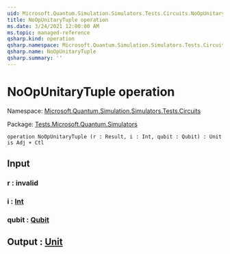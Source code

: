 ```yaml
---
uid: Microsoft.Quantum.Simulation.Simulators.Tests.Circuits.NoOpUnitaryTuple
title: NoOpUnitaryTuple operation
ms.date: 3/24/2021 12:00:00 AM
ms.topic: managed-reference
qsharp.kind: operation
qsharp.namespace: Microsoft.Quantum.Simulation.Simulators.Tests.Circuits
qsharp.name: NoOpUnitaryTuple
qsharp.summary: ''
---
```


# NoOpUnitaryTuple operation

Namespace: [Microsoft.Quantum.Simulation.Simulators.Tests.Circuits](xref:Microsoft.Quantum.Simulation.Simulators.Tests.Circuits)

Package: [Tests.Microsoft.Quantum.Simulators](https://nuget.org/packages/Tests.Microsoft.Quantum.Simulators)




```qsharp
operation NoOpUnitaryTuple (r : Result, i : Int, qubit : Qubit) : Unit is Adj + Ctl
```


## Input

### r : __invalid<Result>__




### i : [Int](xref:microsoft.quantum.lang-ref.int)




### qubit : [Qubit](xref:microsoft.quantum.lang-ref.qubit)





## Output : [Unit](xref:microsoft.quantum.lang-ref.unit)

